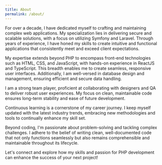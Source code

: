 ```yaml
---
title: About
permalink: /about/
---
```


For over a decade, I have dedicated myself to crafting and maintaining complex web applications. My specialization lies in delivering secure and scalable solutions, with a focus on utilizing Symfony and Laravel. Through years of experience, I have honed my skills to create intuitive and functional applications that consistently meet and exceed client expectations.

My expertise extends beyond PHP to encompass front-end technologies such as HTML, CSS, and JavaScript, with hands-on experience in ReactJS and TypeScript. This breadth enables me to create seamless, responsive user interfaces. Additionally, I am well-versed in database design and management, ensuring efficient and secure data handling.

I am a strong team player, proficient at collaborating with designers and QA to deliver robust user experiences. My focus on clean, maintainable code ensures long-term stability and ease of future development.

Continuous learning is a cornerstone of my career journey. I keep myself updated with the latest industry trends, embracing new methodologies and tools to continually enhance my skill set.

Beyond coding, I'm passionate about problem-solving and tackling complex challenges. I adhere to the belief of writing clean, well-documented code that not only functions seamlessly but also remains comprehensible and maintainable throughout its lifecycle.

Let's connect and explore how my skills and passion for PHP development can enhance the success of your next project!